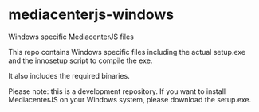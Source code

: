 mediacenterjs-windows
=====================

Windows specific MediacenterJS files

This repo contains Windows specific files including the actual setup.exe and the innosetup script to compile the exe.

It also includes the required binaries.

Please note: this is a development repository. If you want to install MediacenterJS on your Windows system, please download the setup.exe.
